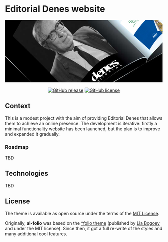 # Editorial Denes website

<div align="center">

[![Preview](assets/img/about_banner.jpg)](https://CescFe.github.io)

[![GitHub release](https://img.shields.io/github/v/release/alshedivat/al-folio)](https://github.com/CescFe/CescFe.github.io/releases/latest)
[![GitHub license](https://img.shields.io/github/license/alshedivat/al-folio?color=blue)](https://github.com/alshedivat/al-folio/blob/master/LICENSE)

</div>

## Context

This is a modest project with the aim of providing Editorial Denes that allows them to achieve an online presence. The development is iterative: firstly a minimal functionality website has been launched, but the plan is to improve and expanded it gradually.

### Roadmap

TBD

## Technologies

TBD

## License

The theme is available as open source under the terms of the [MIT License](https://github.com/alshedivat/al-folio/blob/master/LICENSE).

Originally, **al-folio** was based on the [\*folio theme](https://github.com/bogoli/-folio) (published by [Lia Bogoev](https://liabogoev.com) and under the MIT license). Since then, it got a full re-write of the styles and many additional cool features.

